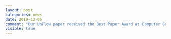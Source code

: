 ```yaml
---
layout: post
categories: news
date: 2019-12-06
comment: "Our UnFlow paper received the Best Paper Award at Computer Graphik Abend 2019, Impact on Science."
visible: true
---
```

